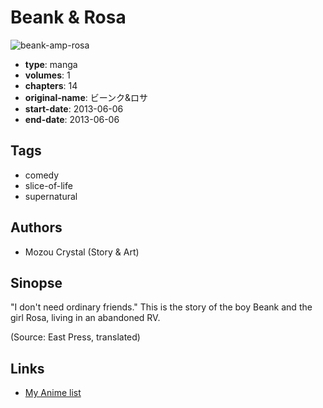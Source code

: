 # Beank &amp; Rosa

![beank-amp-rosa](https://cdn.myanimelist.net/images/manga/2/235500.jpg)

-   **type**: manga
-   **volumes**: 1
-   **chapters**: 14
-   **original-name**: ビーンク&ロサ
-   **start-date**: 2013-06-06
-   **end-date**: 2013-06-06

## Tags

-   comedy
-   slice-of-life
-   supernatural

## Authors

-   Mozou Crystal (Story & Art)

## Sinopse

"I don't need ordinary friends." This is the story of the boy Beank and the girl Rosa, living in an abandoned RV.

(Source: East Press, translated)

## Links

-   [My Anime list](https://myanimelist.net/manga/124339/Beank___Rosa)
